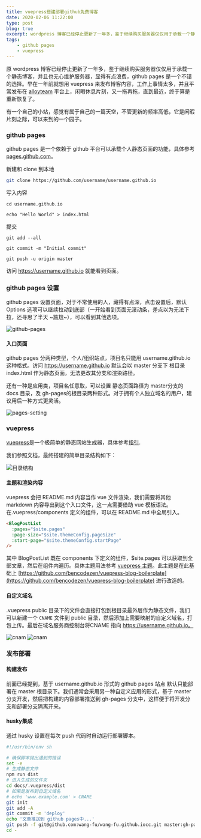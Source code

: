 ```yaml
---
title: vuepress搭建部署github免费博客
date: 2020-02-06 11:22:00
type: post
blog: true
excerpt: wordpress 博客已经停止更新了一年多，鉴于继续购买服务器仅仅用于承载一个静态博客，显得有点浪费，github page 是一个不错的选择。
tags:
    - github pages
    - vuepress
---
```


原 wordpress 博客已经停止更新了一年多，鉴于继续购买服务器仅仅用于承载一个静态博客，并且也无心维护服务器，显得有点浪费，github pages 是一个不错的选择。早在一年前就想用 vuepress 来发布博客内容，工作上事情太多，并且平常发布在 [alloyteam](http://www.alloyteam.com/ "alloyteam")  平台上，闲暇休息片刻，又一拖再拖，直到最近，终于算是重新恢复了。


有一个自己的小站，感觉有属于自己的一篇天空，不管更新的频率高低，它是闲暇片刻之际，可以来到的一个园子。

### github pages
github pages 是一个依赖于 github 平台可以承载个人静态页面的功能，具体参考 [pages.github.com](https://pages.github.com/ )。

新建和 clone 到本地

``` bash
git clone https://github.com/username/username.github.io
```
写入内容

```
cd username.github.io

echo "Hello World" > index.html
```

提交

```
git add --all

git commit -m "Initial commit"

git push -u origin master
```
访问 https://username.github.io 就能看到页面。

### github pages 设置
 github pages 设置页面，对于不常使用的人，藏得有点深，点击设置后，默认 Options 选项可以继续拉动到底部（一开始看到页面无滚动条，差点以为无法下拉，还寻思了半天 ~尴尬~），可以看到其他选项。

![github-pages](../assets/img/github-pages.png)

#### 入口页面
github pages 分两种类型，个人/组织站点，项目名只能用 username.github.io 这种格式。访问 https://username.github.io 默认会以 master 分支下 根目录 index.html 作为静态页面，无法更改其分支和渲染路径。

还有一种是应用类，项目名任意取，可以设置 静态页面路径为 master分支的 docs 目录，及 gh-pages的根目录两种形式。对于拥有个人独立域名的用户，建议用后一种方式更灵活。

![pages-setting](../assets/img/pages-setting.png)

### vuepress

[vuepress](https://www.vuepress.cn/guide/)是一个极简单的静态网站生成器，具体参考[指引](https://www.vuepress.cn/guide/).

我们参照文档，最终搭建的简单目录结构如下：

![目录结构](../assets/img/blog-catalog.png)

#### 主题和渲染内容

vuepress 会把 README.md 内容当作 vue 文件渲染，我们需要将其他 markdown 内容导出到这个入口文件，这一点需要借助 vue 模板语法。在.vuepress/components 定义的组件，可以在 README.md 中全局引入。

``` html
<BlogPostList 
  :pages="$site.pages" 
  :page-size="$site.themeConfig.pageSize" 
  :start-page="$site.themeConfig.startPage" 
/>

```
其中 BlogPostList 既在 components 下定义的组件，$site.pages 可以获取到全部文章，然后在组件内遍历。具体主题用法参考 [vuepress 主题](https://www.vuepress.cn/theme/writing-a-theme.html#%E4%BD%BF%E7%94%A8%E6%8F%92%E4%BB%B6)。此主题是在此基础上 [https://github.com/bencodezen/vuepress-blog-boilerplate](https://github.com/bencodezen/vuepress-blog-boilerplate) 进行改造的。

####  自定义域名

.vuepress public 目录下的文件会直接打包到根目录最外层作为静态文件，我们可以新建一个 `CNAME` 文件到 public 目录，然后添加上需要映射的自定义域名，打包上传。最后在域名服务商控制台将CNAME 指向  https://username.github.io。

![cnam](../assets/img/aliyun-cname.png)
![cnam](../assets/img/cname-catalog.png)

### 发布部署

#### 构建发布

前面已经提到，基于 username.github.io 形式的 github pages 站点 默认只能部署在 master 根目录下。我们通常会采用另一种自定义应用的形式，基于 master 分支开发，然后把构建的内容部署推送到 gh-pages 分支中，这样便于将开发分支和部署分支隔离开来。

#### husky集成

通过 husky 设置在每次 push 代码时自动运行部署脚本。

``` bash
#!/usr/bin/env sh

# 确保脚本抛出遇到的错误
set -e
# 生成静态文件
npm run dist
# 进入生成的文件夹
cd docs/.vuepress/dist
# 如果是发布到自定义域名
# echo 'www.example.com' > CNAME
git init
git add -A
git commit -m 'deploy'
echo '文章推送到 github pages中...'
git push -f git@github.com:wang-fu/wang-fu.github.iocc.git master:gh-pages
cd -

```

